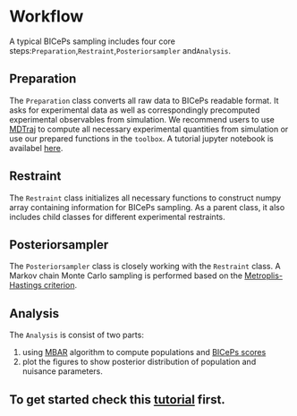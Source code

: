 Workflow
========

A typical BICePs sampling includes four core steps:`Preparation`,`Restraint`,`Posteriorsampler` and`Analysis`.

Preparation
-----------

The `Preparation` class converts all raw
data to BICePs readable format. It asks for experimental data as well as
correspondingly precomputed experimental observables from simulation. We
recommend users to use [MDTraj](http://mdtraj.org) to compute all
necessary experimental quantities from simulation or use our prepared
functions in the `toolbox`. A tutorial jupyter notebook is availabel [here](https://github.com/vvoelz/biceps/blob/master/BICePs_2.0/tutorials/Preparation/Preparation.ipynb).

Restraint
---------

The `Restraint` class initializes all necessary functions to construct numpy array containing information for BICePs sampling. As a parent class, it also includes child classes for different experimental restraints.

Posteriorsampler
----------------

The `Posteriorsampler` class is closely working with the `Restraint` class. A Markov chain Monte Carlo sampling is performed based on the [Metroplis-Hastings criterion](https://en.wikipedia.org/wiki/Metropolis–Hastings_algorithm).

Analysis
--------

The `Analysis` is consist of two parts: 
1. using [MBAR](https://pymbar.readthedocs.io/en/master/index.html) algorithm to compute populations and [BICePs scores](https://github.com/vvoelz/biceps/blob/master/BICePs_2.0/markdown/Theory.ipynb) 
2. plot the figures to show posterior distribution of population and nuisance parameters.


## To get started check this [tutorial](https://github.com/vvoelz/biceps/blob/master/BICePs_2.0/tutorials/BICePs_example/BICePs_example.ipynb) first.




